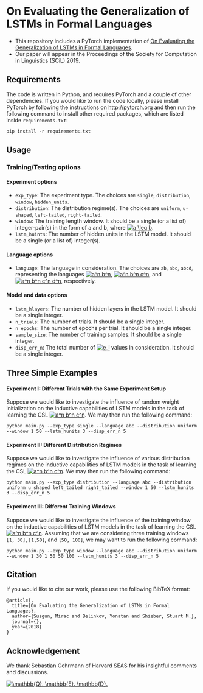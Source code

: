 # On Evaluating the Generalization of LSTMs in Formal Languages
* This repository includes a PyTorch implementation of [On Evaluating the Generalization of LSTMs in Formal Languages](https://arxiv.org/abs/1811.01001). 
* Our paper will appear in the Proceedings of the Society for Computation in Linguistics (SCiL) 2019.

## Requirements

The code is written in Python, and requires PyTorch and a couple of other dependencies. If you would like to run the code locally, please install PyTorch by following the instructions on http://pytorch.org and then run the following command to install other required packages, which are listed inside `requirements.txt`:
```
pip install -r requirements.txt
```

## Usage

### Training/Testing options
#### Experiment options
* `exp_type`: The experiment type. The choices are `single`, `distribution`, `window`, `hidden_units`. 
* `distribution`: The distribution regime(s). The choices are `uniform`, `u-shaped`, `left-tailed`, `right-tailed`.
* `window`: The training length window. It should be a single (or a list of) integer-pair(s) in the form of a and b, where <a href="https://www.codecogs.com/eqnedit.php?latex=a&space;\leq&space;b" target="_blank"><img src="https://latex.codecogs.com/gif.latex?a&space;\leq&space;b" title="a \leq b" /></a>.
* `lstm_huints`: The number of hidden units in the LSTM model. It should be a single (or a list of) integer(s).

#### Language options
* `language`: The language in consideration. The choices are `ab`, `abc`, `abcd`, representing the languages <a href="https://www.codecogs.com/eqnedit.php?latex=a^n&space;b^n" target="_blank"><img src="https://latex.codecogs.com/gif.latex?a^n&space;b^n" title="a^n b^n" /></a>, <a href="https://www.codecogs.com/eqnedit.php?latex=a^n&space;b^n&space;c^n" target="_blank"><img src="https://latex.codecogs.com/gif.latex?a^n&space;b^n&space;c^n" title="a^n b^n c^n" /></a>, and <a href="https://www.codecogs.com/eqnedit.php?latex=a^n&space;b^n&space;c^n&space;d^n" target="_blank"><img src="https://latex.codecogs.com/gif.latex?a^n&space;b^n&space;c^n&space;d^n" title="a^n b^n c^n d^n" /></a>, respectively.

#### Model and data options
* `lstm_hlayers`: The number of hidden layers in the LSTM model. It should be a single integer. 
* `n_trials`: The number of trials. It should be a single integer.
* `n_epochs`: The number of epochs per trial. It should be a single integer.
* `sample_size`: The number of training samples. It should be a single integer.
* `disp_err_n`: The total number of <a href="https://www.codecogs.com/eqnedit.php?latex=e_i" target="_blank"><img src="https://latex.codecogs.com/gif.latex?e_i" title="e_i" /></a> values in consideration. It should be a single integer.

## Three Simple Examples
#### Experiment I: Different Trials with the Same Experiment Setup
Suppose we would like to investigate the influence of random weight initialization on the inductive capabilities of LSTM models in the task of learning the CSL  <a href="https://www.codecogs.com/eqnedit.php?latex=a^n&space;b^n&space;c^n" target="_blank"><img src="https://latex.codecogs.com/gif.latex?a^n&space;b^n&space;c^n" title="a^n b^n c^n" /></a>. We may then run the following command:
```
python main.py --exp_type single --language abc --distribution uniform --window 1 50 --lstm_hunits 3 --disp_err_n 5
```

#### Experiment II: Different Distribution Regimes
Suppose we would like to investigate the influence of various distribution regimes on the inductive capabilities of LSTM models in the task of learning the CSL  <a href="https://www.codecogs.com/eqnedit.php?latex=a^n&space;b^n&space;c^n" target="_blank"><img src="https://latex.codecogs.com/gif.latex?a^n&space;b^n&space;c^n" title="a^n b^n c^n" /></a>. We may then run the following command:
```
python main.py --exp_type distribution --language abc --distribution uniform u_shaped left_tailed right_tailed --window 1 50 --lstm_hunits 3 --disp_err_n 5
```

#### Experiment III: Different Training Windows
Suppose we would like to investigate the influence of the training window on the inductive capabilities of LSTM models in the task of learning the CSL  <a href="https://www.codecogs.com/eqnedit.php?latex=a^n&space;b^n&space;c^n" target="_blank"><img src="https://latex.codecogs.com/gif.latex?a^n&space;b^n&space;c^n" title="a^n b^n c^n" /></a>. Assuming that we are considering three training windows `[1, 30]`, `[1,50]`, and `[50, 100]`, we may want to run the following command:
```
python main.py --exp_type window --language abc --distribution uniform --window 1 30 1 50 50 100 --lstm_hunits 3 --disp_err_n 5
```

## Citation
If you would like to cite our work, please use the following BibTeX format:
```
@article{,
  title={On Evaluating the Generalization of LSTMs in Formal Languages},
  author={Suzgun, Mirac and Belinkov, Yonatan and Shieber, Stuart M.},
  journal={},
  year={2018}
}
```

## Acknowledgement
We thank Sebastian Gehrmann of Harvard SEAS for his insightful comments and discussions.

<a href="https://www.codecogs.com/eqnedit.php?latex=\mathbb{Q}.&space;\mathbb{E}.&space;\mathbb{D}." target="_blank"><img src="https://latex.codecogs.com/gif.latex?\mathbb{Q}.&space;\mathbb{E}.&space;\mathbb{D}." title="\mathbb{Q}. \mathbb{E}. \mathbb{D}." /></a>
